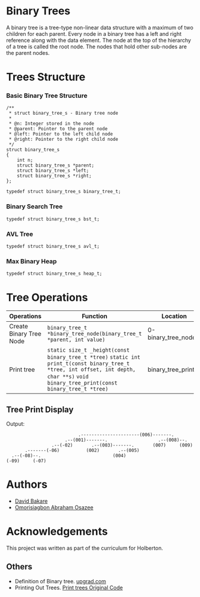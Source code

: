 # Binary Trees

A binary tree is a tree-type non-linear data structure with a maximum of two children for each parent. Every node in a binary tree has a left and right reference along with the data element. The node at the top of the hierarchy of a tree is called the root node. The nodes that hold other sub-nodes are the parent nodes.

# Trees Structure
### Basic Binary Tree Structure
```
/**
 * struct binary_tree_s - Binary tree node
 *
 * @n: Integer stored in the node
 * @parent: Pointer to the parent node
 * @left: Pointer to the left child node
 * @right: Pointer to the right child node
 */
struct binary_tree_s
{
    int n;
    struct binary_tree_s *parent;
    struct binary_tree_s *left;
    struct binary_tree_s *right;
};

typedef struct binary_tree_s binary_tree_t;
```

### Binary Search Tree
```
typedef struct binary_tree_s bst_t;
```
### AVL Tree
```
typedef struct binary_tree_s avl_t;
```
### Max Binary Heap
```
typedef struct binary_tree_s heap_t;
```
# Tree Operations
|Operations|Function|Location|
|----------|--------|---------|
|Create Binary Tree Node |`binary_tree_t *binary_tree_node(binary_tree_t *parent, int value)`|0-binary_tree_node.c
|Print tree| `static size_t _height(const binary_tree_t *tree)` `static int print_t(const binary_tree_t *tree, int offset, int depth, char **s)` `void binary_tree_print(const binary_tree_t *tree)`|binary_tree_print.c

## Tree Print Display

Output:
```
                           .----------------------(006)-------.
                      .--(001)-------.                   .--(008)--.
                 .--(-02)       .--(003)-------.       (007)     (009)
       .-------(-06)          (002)       .--(005)
  .--(-08)--.                           (004)
(-09)     (-07)
```
# Authors
- [David Bakare](./github.com/3akare)
- [Omorisiagbon Abraham Osazee](./#)

# Acknowledgements
This project was written as part of the curriculum for Holberton.

## Others
- Definition of Binary tree. [upgrad.com](./https://www.upgrad.com/blog/5-types-of-binary-tree/#:~:text=A%20binary%20tree%20is%20a,nodes%20are%20the%20parent%20nodes.)
- Printing Out Trees. [Print trees Original Code](./https://stackoverflow.com/a/13755911/5184480)
